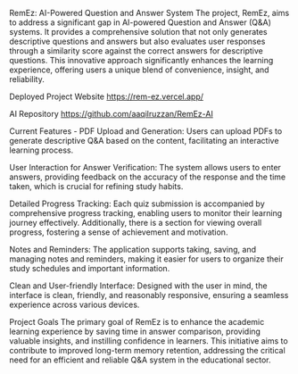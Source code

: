 RemEz: AI-Powered Question and Answer System The project, RemEz, aims to address a significant gap in AI-powered Question and Answer (Q&A) systems. It provides a comprehensive solution that not only generates descriptive questions and answers but also evaluates user responses through a similarity score against the correct answers for descriptive questions. This innovative approach significantly enhances the learning experience, offering users a unique blend of convenience, insight, and reliability.

Deployed Project Website https://rem-ez.vercel.app/

AI Repository https://github.com/aaqilruzzan/RemEz-AI

Current Features - PDF Upload and Generation: Users can upload PDFs to generate descriptive Q&A based on the content, facilitating an interactive learning process.

User Interaction for Answer Verification: The system allows users to enter answers, providing feedback on the accuracy of the response and the time taken, which is crucial for refining study habits.

Detailed Progress Tracking: Each quiz submission is accompanied by comprehensive progress tracking, enabling users to monitor their learning journey effectively. Additionally, there is a section for viewing overall progress, fostering a sense of achievement and motivation.

Notes and Reminders: The application supports taking, saving, and managing notes and reminders, making it easier for users to organize their study schedules and important information.

Clean and User-friendly Interface: Designed with the user in mind, the interface is clean, friendly, and reasonably responsive, ensuring a seamless experience across various devices.

Project Goals The primary goal of RemEz is to enhance the academic learning experience by saving time in answer comparison, providing valuable insights, and instilling confidence in learners. This initiative aims to contribute to improved long-term memory retention, addressing the critical need for an efficient and reliable Q&A system in the educational sector.
